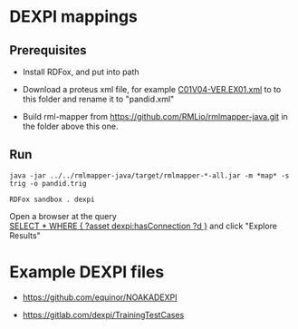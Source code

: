 # DEXPI mappings

## Prerequisites
* Install RDFox, and put into path

* Download a proteus xml file, for example [C01V04-VER.EX01.xml](https://gitlab.com/dexpi/TrainingTestCases/-/blob/1d87438391911ce06c7c6c84a6063e45f7f4a3a1/dexpi%201.3/example%20pids/C01%20DEXPI%20Reference%20P&ID/C01V04-VER.EX01.xml) to  to this folder and rename it to "pandid.xml"

* Build rml-mapper from https://github.com/RMLio/rmlmapper-java.git in the folder above this one.


## Run 
```
java -jar ../../rmlmapper-java/target/rmlmapper-*-all.jar -m *map* -s trig -o pandid.trig
``` 

```
RDFox sandbox . dexpi
```

Open a browser at the query  
[SELECT * WHERE {  ?asset dexpi:hasConnection ?d  }](http://localhost:12110/console/test?query=SELECT%20%2A%20WHERE%20%7B%20%20%3Fasset%20dexpi%3AhasConnection%20%3Fd%20%20%7D) and click "Explore Results"

# Example DEXPI files

* https://github.com/equinor/NOAKADEXPI

* https://gitlab.com/dexpi/TrainingTestCases
